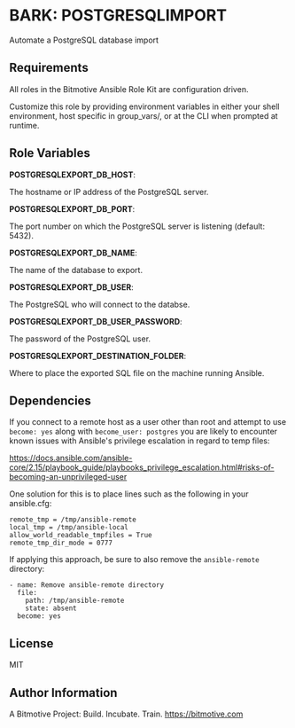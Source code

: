 BARK: POSTGRESQLIMPORT
=========

Automate a PostgreSQL database import

Requirements
------------

All roles in the Bitmotive Ansible Role Kit are configuration driven.

Customize this role by providing environment variables in either your
shell environment, host specific in group_vars/, or at the CLI when
prompted at runtime. 

Role Variables
--------------

**POSTGRESQLEXPORT_DB_HOST**:

The hostname or IP address of the PostgreSQL server.

**POSTGRESQLEXPORT_DB_PORT**:

The port number on which the PostgreSQL server is listening (default: 5432).

**POSTGRESQLEXPORT_DB_NAME**:

The name of the database to export.

**POSTGRESQLEXPORT_DB_USER**:

The PostgreSQL who will connect to the databse.

**POSTGRESQLEXPORT_DB_USER_PASSWORD**:

The password of the PostgreSQL user.

**POSTGRESQLEXPORT_DESTINATION_FOLDER**:

Where to place the exported SQL file on the machine running Ansible.


Dependencies
------------

If you connect to a remote host as a user other than root and 
attempt to use `become: yes` along with `become_user: postgres` you are
likely to encounter known issues with Ansible's privilege escalation
in regard to temp files:

https://docs.ansible.com/ansible-core/2.15/playbook_guide/playbooks_privilege_escalation.html#risks-of-becoming-an-unprivileged-user

One solution for this is to place lines such as the following in your ansible.cfg: 

```
remote_tmp = /tmp/ansible-remote
local_tmp = /tmp/ansible-local
allow_world_readable_tmpfiles = True
remote_tmp_dir_mode = 0777
```

If applying this approach, be sure to also remove the `ansible-remote` directory:

```
- name: Remove ansible-remote directory
  file:
    path: /tmp/ansible-remote
    state: absent
  become: yes
```

License
-------

MIT

Author Information
------------------

A Bitmotive Project: Build. Incubate. Train.
https://bitmotive.com 
